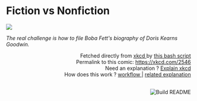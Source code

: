 # <b>Fiction vs Nonfiction</b>

[![](https://imgs.xkcd.com/comics/fiction_vs_nonfiction.png)](https://xkcd.com/2546)

<i>The real challenge is how to file Boba Fett&#39;s biography of Doris Kearns Goodwin.</i>

<div align="right">
  Fetched directly from
  <a href="https://xkcd.com">
    xkcd
  </a>
  by
  <a href="https://github.com/Vanille-N/Vanille-N/blob/master/fetch">
    this bash script
  </a>
</div>
<div align="right">
  Permalink to this comic:
  <a href="https://xkcd.com/2546">
    https://xkcd.com/2546
  </a>
</div>
<div align="right">
  Need an explanation ?
  <a href="https://www.explainxkcd.com/wiki/index.php/2546">
    Explain xkcd
  </a>
</div>
<div align="right">
  How does this work ?
  <a href="https://github.com/Vanille-N/Vanille-N/blob/master/.github/workflows/build.yml">
    workflow
  </a>
  |
  <a href="https://simonwillison.net/2020/Jul/10/self-updating-profile-readme/">
    related explanation
  </a>
</div><br>

<a href="https://github.com/Vanille-N/Vanille-N/actions"><img src="https://github.com/Vanille-N/Vanille-N/workflows/Build%20README/badge.svg" align="right" alt="Build README"></a>
